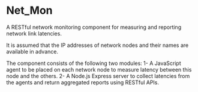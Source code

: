 # Net_Mon
A RESTful network monitoring component for measuring and reporting network link latencies. 

It is assumed that the IP addresses of network nodes and their names are available in advance.

The component consists of the following two modules: 
1- A JavaScript agent to be placed on each network node to measure latency between this node and the others.
2- A Node.js Express server to collect latencies from the agents and return aggregated reports using RESTful APIs.
